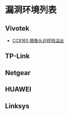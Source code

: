 # 漏洞环境列表

## Vivotek

- [CC8160 摄像头远程栈溢出](./Vivotek/remote_stack_overflow)

## TP-Link

## Netgear

## HUAWEI

## Linksys
